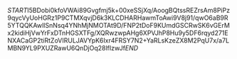 $START$I5BDobi0kfoVWAi89Gvgfmj5k+00xeSSjXq/AoogBQtssREZrsAm8PiPz9qycVyUoHGRz1P9CTMXqvjD6k3KLCDHARHawmToAwi9V8j91/qwO6aB9R5YTQQKAwIlSnNsq4YNhMjNMOTAt9D/FNP2tDoF9KUmdGSCRwSK6vGErMx2kidiHjVwYrFxDTnHGSXTFg/XQRwzwpAHg6XPVJhP8Hu9y5DF6rqyd271ENXACaGP2tiRtZoVIRULJAVYpK6Ixr4FRSY7N2+YaRLsKzeZX8M2PqU7x/a7LMBN9YL9PXUZRawU6QnDjOq28lfIzwJf$END$